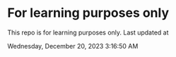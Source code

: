 # For learning purposes only
This repo is for learning purposes only.
Last updated at

Wednesday, December 20, 2023 3:16:50 AM

